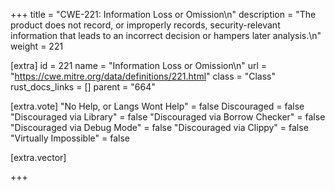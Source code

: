 +++
title = "CWE-221: Information Loss or Omission\n"
description = "The product does not record, or improperly records, security-relevant information that leads to an incorrect decision or hampers later analysis.\n"
weight = 221

[extra]
id = 221
name = "Information Loss or Omission\n"
url = "https://cwe.mitre.org/data/definitions/221.html"
class = "Class"
rust_docs_links = []
parent = "664"

[extra.vote]
"No Help, or Langs Wont Help" = false
Discouraged = false
"Discouraged via Library" = false
"Discouraged via Borrow Checker" = false
"Discouraged via Debug Mode" = false
"Discouraged via Clippy" = false
"Virtually Impossible" = false

[extra.vector]

+++